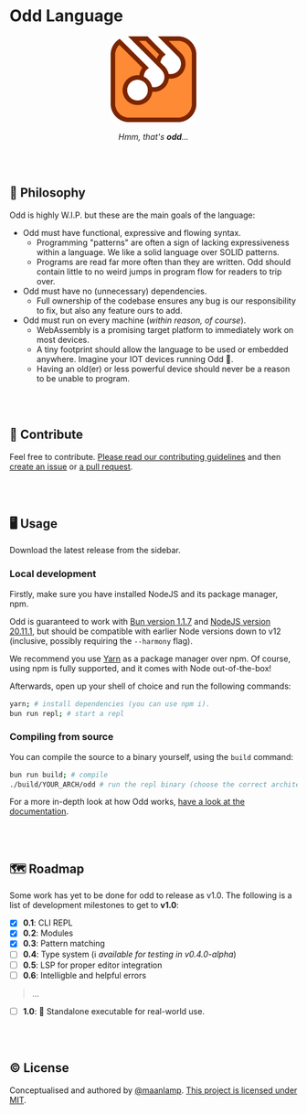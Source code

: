# Odd Language

<div align="center">
<img src="./logo.svg" height="150" alt="An orange square with rounded corners and a thick, fat, darker orange outline. Within the square, the name of the language is carved out and outlined identically. The ascenders of the two d's extend out of the square's outline.">

_Hmm, that's **odd**..._

</div>

<br/>
<br/>

## 🧠 Philosophy

Odd is highly W.I.P. but these are the main goals of the language:

- Odd must have functional, expressive and flowing syntax.
  - Programming "patterns" are often a sign of lacking expressiveness within a language. We like a solid language over SOLID patterns.
  - Programs are read far more often than they are written. Odd should contain little to no weird jumps in program flow for readers to trip over.
- Odd must have no (unnecessary) dependencies.
  - Full ownership of the codebase ensures any bug is our responsibility to fix, but also any feature ours to add.
- Odd must run on every machine (_within reason, of course_).
  - WebAssembly is a promising target platform to immediately work on most devices.
  - A tiny footprint should allow the language to be used or embedded anywhere. Imagine your IOT devices running Odd 🤯.
  - Having an old(er) or less powerful device should never be a reason to be unable to program.

<br/>
<br/>

## 🤸 Contribute

Feel free to contribute. [Please read our contributing guidelines](./CONTRIBUTING.md) and then [create an issue](https://github.com/oddlanguage/odd/issues/new) or [a pull request](https://github.com/oddlanguage/odd/pulls).

<br/>
<br/>

## 🖥️ Usage

Download the latest release from the sidebar.

### Local development

Firstly, make sure you have installed NodeJS and its package manager, npm.

Odd is guaranteed to work with [Bun version 1.1.7](https://bun.sh/) and [NodeJS version 20.11.1](https://nodejs.org/dist/v20.11.1/), but should be compatible with earlier Node versions down to v12 (inclusive, possibly requiring the `--harmony` flag).

We recommend you use [Yarn](https://yarnpkg.com/getting-started/install) as a package manager over npm. Of course, using npm is fully supported, and it comes with Node out-of-the-box!

Afterwards, open up your shell of choice and run the following commands:

```sh
yarn; # install dependencies (you can use npm i).
bun run repl; # start a repl
```

### Compiling from source

You can compile the source to a binary yourself, using the `build` command:

```sh
bun run build; # compile
./build/YOUR_ARCH/odd # run the repl binary (choose the correct architecture for your system).
```

For a more in-depth look at how Odd works, [have a look at the documentation](docs/syntax.md).

<br/>
<br/>

## 🗺️ Roadmap

Some work has yet to be done for odd to release as v1.0. The following is a list of development milestones to get to **v1.0**:

- [x] **0.1**: CLI REPL
- [x] **0.2**: Modules
- [x] **0.3**: Pattern matching
- [ ] **0.4**: Type system (ℹ️ _available for testing in v0.4.0-alpha_)
- [ ] **0.5**: LSP for proper editor integration
- [ ] **0.6**: Intelligble and helpful errors

> ...

- [ ] **1.0**: 🏁 Standalone executable for real-world use.

<br/>
<br/>

## © License

Conceptualised and authored by [@maanlamp](https://github.com/maanlamp).
[This project is licensed under MIT](./LICENSE.txt).
